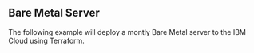 ## Bare Metal Server

The following example will deploy a montly Bare Metal server to the IBM Cloud using Terraform. 
